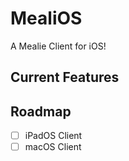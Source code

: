 # MealiOS

A Mealie Client for iOS!

## Current Features

## Roadmap

- [ ] iPadOS Client
- [ ] macOS Client
